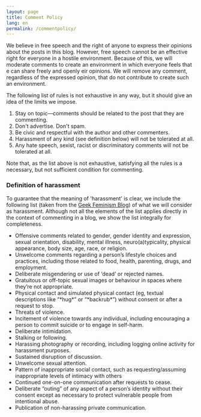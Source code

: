 ```yaml
---
layout: page
title: Comment Policy
lang: en
permalink: /commentpolicy/
---
```


We believe in free speech and the right of anyone to express their opinions about the posts in this blog. However, free speech cannot be an effective right for everyone in a hostile environment. Because of this, we will moderate comments to create an environment in which everyone feels that e can share freely and openly eir opinions. We will remove any comment, regardless of the expressed opinion, that do not contribute to create such an environment.

The following list of rules is not exhaustive in any way, but it should give an idea of the limits we impose.

1. Stay on topic—comments should be related to the post that they are commenting.
1. Don't advertise. Don't spam.
1. Be civic and respectful with the author and other commenters.
1. Harassment of any kind (see definition below) will not be tolerated at all.
1. Any hate speech, sexist, racist or discriminatory comments will not be tolerated at all.

Note that, as the list above is not exhaustive, satisfying all the rules is a necessary, but not sufficient condition for commenting.

### Definition of harassment

To guarantee that the meaning of 'harassment' is clear, we include the following list (taken from the [Geek Feminism Blog](https://geekfeminismdotorg.wordpress.com/about/code-of-conduct/)) of what we will consider as harassment. Although not all the elements of the list applies directly in the context of commenting in a blog, we show the list integrally for completeness.

* Offensive comments related to gender, gender identity and expression, sexual orientation, disability, mental illness, neuro(a)typicality, physical appearance, body size, age, race, or religion.
* Unwelcome comments regarding a person’s lifestyle choices and practices, including those related to food, health, parenting, drugs, and employment.
* Deliberate misgendering or use of ‘dead’ or rejected names.
* Gratuitous or off-topic sexual images or behaviour  in spaces where they’re not appropriate.
* Physical contact and simulated physical contact (eg, textual descriptions like “\*hug\*” or “\*backrub\*”) without consent or after a request to stop.
* Threats of violence.
* Incitement of violence towards any individual, including encouraging a person to commit suicide or to engage in self-harm.
* Deliberate intimidation.
* Stalking or following.
* Harassing photography or recording, including logging online activity for harassment purposes.
* Sustained disruption of discussion.
* Unwelcome sexual attention.
* Pattern of inappropriate social contact, such as requesting/assuming inappropriate levels of intimacy with others
* Continued one-on-one communication after requests to cease.
* Deliberate “outing” of any aspect of a person’s identity without their consent except as necessary to protect vulnerable people from intentional abuse.
* Publication of non-harassing private communication.
